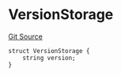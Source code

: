 # VersionStorage
[Git Source](https://github.com/thrackle-io/aquifi-rules-v1/blob/06b5ee57ef76bd8520d1cb281fa59f1af36b76f1/src/protocol/diamond/VersionFacetLib.sol)


```solidity
struct VersionStorage {
    string version;
}
```

